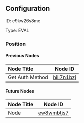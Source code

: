 # <nil>
## Configuration
ID:  e9kw26s8me

Type: EVAL 








### Position

#### Previous Nodes
| Node Title | Node ID |
| :------------- | ------------ |
| Get Auth Method | [hili7n1bzj](./hili7n1bzj.md) | 
 
 #### Future Nodes
| Node Title | Node ID |
| :------------- | ------------ |
| Node |[ew8wmbtjs7](./ew8wmbtjs7.md) | 